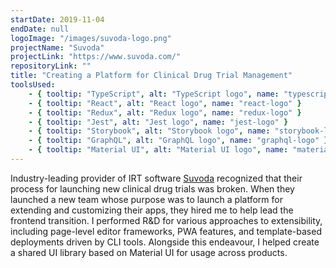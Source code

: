 ```yaml
---
startDate: 2019-11-04
endDate: null
logoImage: "/images/suvoda-logo.png"
projectName: "Suvoda"
projectLink: "https://www.suvoda.com/"
repositoryLink: ""
title: "Creating a Platform for Clinical Drug Trial Management"
toolsUsed: 
    - { tooltip: "TypeScript", alt: "TypeScript logo", name: "typescript-logo" }
    - { tooltip: "React", alt: "React logo", name: "react-logo" }
    - { tooltip: "Redux", alt: "Redux logo", name: "redux-logo" }
    - { tooltip: "Jest", alt: "Jest logo", name: "jest-logo" }
    - { tooltip: "Storybook", alt: "Storybook logo", name: "storybook-logo" }
    - { tooltip: "GraphQL", alt: "GraphQL logo", name: "graphql-logo" }
    - { tooltip: "Material UI", alt: "Material UI logo", name: "material-logo" }
---
```


Industry-leading provider of IRT software [Suvoda](https://www.suvoda.com) recognized that their process for launching new clinical drug trials was broken. When they launched a new team whose purpose was to launch a platform for extending and customizing their apps, they hired me to help lead the frontend transition. I performed R&D for various approaches to extensibility, including page-level editor frameworks, PWA features, and template-based deployments driven by CLI tools. Alongside this endeavour, I helped create a shared UI library based on Material UI for usage across products.

